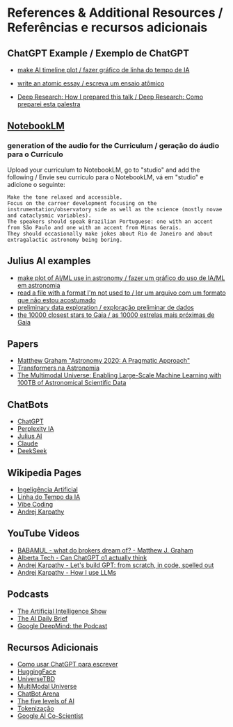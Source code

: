 
# References & Additional Resources / Referências e recursos adicionais

## ChatGPT Example / Exemplo de ChatGPT

- [make AI timeline plot / fazer gráfico de linha do tempo de IA](https://chatgpt.com/share/67d97908-8c78-800b-9610-51b3c7352351)
- [write an atomic essay / escreva um ensaio atômico](https://chatgpt.com/share/67db3922-eaa8-800b-bd29-bcc3c5ecdb01)

- [Deep Research: How I prepared this talk / Deep Research: Como preparei esta palestra](https://chatgpt.com/share/67dad1b1-65d0-800b-95db-a98cf9ac5e3d)

## [NotebookLM](https://notebooklm.google.com/)

### generation of the audio for the Curriculum / geração do áudio para o Currículo

Upload your curriculum to NotebookLM, go to "studio" and add the following / Envie seu currículo para o NotebookLM, vá em "studio" e adicione o seguinte:

```
Make the tone relaxed and accessible.
Focus on the carreer development focusing on the instrumentation/observatory side as well as the science (mostly novae and cataclysmic variables).
The speakers should speak Brazilian Portuguese: one with an accent from São Paulo and one with an accent from Minas Gerais.
They should occasionally make jokes about Rio de Janeiro and about extragalactic astronomy being boring.
```

## Julius AI examples

- [make plot of AI/ML use in astronomy / fazer um gráfico do uso de IA/ML em astronomia](https://julius.ai/s/568bd13a-667a-4fc8-84aa-98345e07b5fa)
- [read a file with a format I'm not used to / ler um arquivo com um formato que não estou acostumado](https://julius.ai/s/befd4133-fd85-4b5d-9cea-dfa1e36739dd)
- [preliminary data exploration / exploração preliminar de dados](https://julius.ai/s/af616b9a-5969-4719-a3db-caa25608505a)
- [the 10000 closest stars to Gaia / as 10000 estrelas mais próximas de Gaia](https://julius.ai/s/7f6df4fc-ee8c-452e-a2b5-4d0f0f082abe)

## Papers

- [Matthew Graham "Astronomy 2020: A Pragmatic Approach"](https://ui.adsabs.harvard.edu/abs/2009ASPC..411..165G/abstract)
- [Transformers na Astronomia](https://arxiv.org/abs/2308.10944)
- [The Multimodal Universe: Enabling Large-Scale Machine Learning with 100TB of Astronomical Scientific Data](https://ui.adsabs.harvard.edu/abs/2024arXiv241202527T/abstract)


## ChatBots

- [ChatGPT](https://chatgpt.com)
- [Perplexity IA](https://www.perplexity.ai/)
- [Julius AI](https://julius.ai/chat)
- [Claude](https://claude.ai/)
- [DeekSeek](https://chat.deepseek.com/)

## Wikipedia Pages
- [Ingeligência Artificial](https://pt.wikipedia.org/wiki/Inteligência_artificial)
- [Linha do Tempo da IA](https://en.wikipedia.org/wiki/Timeline_of_artificial_intelligence)
- [Vibe Coding](https://en.wikipedia.org/wiki/Vibe_coding)
- [Andrej Karpathy](https://en.wikipedia.org/wiki/Andrej_Karpathy)

## YouTube Videos

- [BABAMUL - what do brokers dream of? - Matthew J. Graham](https://youtu.be/L3d9J-TmFyY?si=NLuPZLkrVWYxRbet)
- [Alberta Tech - Can ChatGPT o1 actually think](https://youtu.be/fwo5OST3Jh8)
- [Andrej Karpathy - Let's build GPT: from scratch, in code, spelled out](https://youtu.be/kCc8FmEb1nY)
- [Andrej Karpathy - How I use LLMs](https://youtu.be/EWvNQjAaOHw)

## Podcasts

- [The Artificial Intelligence Show](https://open.spotify.com/show/6EVaCucTjIPmJosh3jQui0?si=440d145ba8e84215)
- [The AI Daily Brief](https://open.spotify.com/show/7gKwwMLFLc6RmjmRpbMtEO?si=0b146fa2bc47490c)
- [Google DeepMind: the Podcast](https://open.spotify.com/show/39fjU5Q5L5UecTCRMeqjwb?si=1db746264abf4f42)

##  Recursos Adicionais

- [Como usar ChatGPT para escrever](https://www.linkedin.com/posts/paulroetzer_human-to-machine-scale-for-writers-activity-7303793642958118913-8gqO?utm_source=share&utm_medium=member_desktop&rcm=ACoAAAGcTHkBXZeTjp6ttDmTdx57DT6K_cvTvLU)
- [HuggingFace](https://huggingface.co/)
- [UniverseTBD](https://universetbd.org/)
- [MultiModal Universe](https://github.com/MultimodalUniverse/MultimodalUniverse)
- [ChatBot Arena](https://lmarena.ai/)
- [The five levels of AI](https://theaiinsider.tech/2024/07/12/what-are-openais-five-levels-of-ai-and-where-are-we-now/)
- [Tokenização](https://tiktokenizer.vercel.app/)
- [Google AI Co-Scientist](https://research.google/blog/accelerating-scientific-breakthroughs-with-an-ai-co-scientist/)

